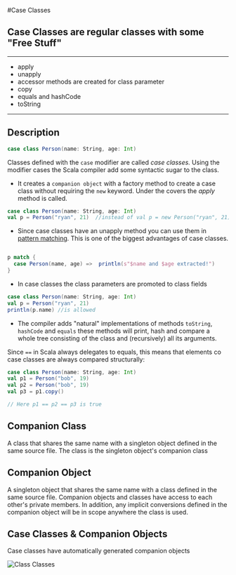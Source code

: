#Case Classes

## Case Classes are regular classes with some "Free Stuff"
___________________
* apply
* unapply
* accessor methods are created for class parameter
* copy
* equals and hashCode
* toString
___________________

## Description
```scala
case class Person(name: String, age: Int)
```

Classes defined with the `case` modifier are called _case classes._  Using the modifier cases
the Scala compiler add some syntactic sugar to the class.

* It creates a `companion object` with a factory method to create a case class without requiring the `new` keyword.
  Under the covers the _apply_ method is called.

```scala
case class Person(name: String, age: Int)
val p = Person("ryan", 21)  //instead of val p = new Person("ryan", 21)
```

* Since case classes have an unapply method you can use them in [pattern matching](./Pattern-Matching.md). This is one of
 the biggest advantages of case classes.

```scala

p match {
  case Person(name, age) =>  println(s"$name and $age extracted!")
}
```

* In case classes the class parameters are promoted to class fields

```scala
case class Person(name: String, age: Int)
val p = Person("ryan", 21)
println(p.name) //is allowed
```

* The compiler adds "natural" implementations of methods `toString`, `hashCode` and `equals`  these
methods will print, hash and compare a whole tree consisting of the class and (recursively) all its
arguments.

Since `==` in Scala always delegates to equals, this means that elements co case classes are always
compared structurally:

```scala
case class Person(name: String, age: Int)
val p1 = Person("bob", 19)
val p2 = Person("bob", 19)
val p3 = p1.copy()

// Here p1 == p2 == p3 is true
``` 

## Companion Class
A class that shares the same name with a singleton object defined in the same source file.  The
class is the singleton object's companion class

## Companion Object
A singleton object that shares the same name with a class defined in the same source file. Companion
objects and classes have access to each other's private members.  In addition, any implicit
conversions defined in the companion object will be in scope anywhere the class is used.

## Case Classes & Companion Objects
Case classes have automatically generated companion objects

![Class Classes](./imgs/rtjvmCaseClasses.png)
